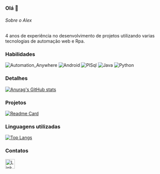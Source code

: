 ### Olá 👋


###### Sobre o Alex
4 anos de experiência no desenvolvimento de projetos utilizando varias tecnologias de automação web e Rpa.

### Habilidades

![Automation_Anywhere](https://img.shields.io/badge/Swift-FA7343?style=for-the-badge&logo=swift&logoColor=white)
![Android](https://img.shields.io/badge/Android-3DDC84?style=for-the-badge&logo=android&logoColor=white)
![PlSql](https://img.shields.io/badge/PLSQL-F80000?style=for-the-badge&logo=oracle&logoColor=black)
![Java](https://img.shields.io/badge/Java-ED8B00?style=for-the-badge&logo=java&logoColor=white)
![Python](https://img.shields.io/badge/Python-FFD43B?style=for-the-badge&logo=python&logoColor=blue)

### Detalhes

[![Anurag's GitHub stats](https://github-readme-stats.vercel.app/api?username=Viper0333&show_icons=true&theme=dark)](https://github.com/anuraghazra/github-readme-stats)

### Projetos

[![Readme Card](https://github-readme-stats.vercel.app/api/pin/?username=Viper0333&repo=Cartorioebac&theme=dark)](https://github.com/anuraghazra/github-readme-stats)

### Linguagens utilizadas

[![Top Langs](https://github-readme-stats.vercel.app/api/top-langs/?username=Viper0333&layout=compact)](https://github.com/anuraghazra/github-readme-stats)


### Contatos

[<img src='https://img.shields.io/badge/LinkedIn-0077B5?style=for-the-badge&logo=linkedin&logoColor=white' alt='Linkedin' height='30'>](https://www.linkedin.com/in/alex-santos-27659794)
